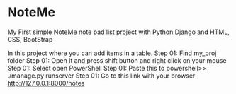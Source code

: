 # NoteMe
My First simple NoteMe note pad list project with Python Django and HTML, CSS, BootStrap

In this project where you can add items in a table.
Step 01: Find my_proj folder
Step 01: Open it and press shift button and right click on your mouse
Step 01: Select open PowerShell
Step 01: Paste this to powershell>>    ./manage.py runserver
Step 01: Go to this link with your browser http://127.0.0.1:8000/notes
